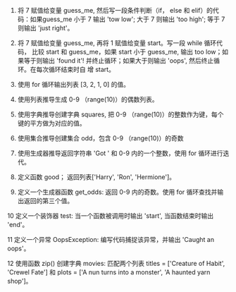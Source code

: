 1. 将 7 赋值给变量 guess_me, 然后写一段条件判断（if， else 和 elif）的代码：如果guess_me 小于 7 输出 'tow low'; 大于 7
则输出 'too high'; 等于 7 则输出 'just right'。

2. 将 7 赋值给变量 guess_me, 再将 1 赋值给变量 start。写一段 while 循环代码， 比较 start 和 guess_me，如果 start 小于
guess_me, 输出 too low；如果等于则输出 'found it'! 并终止循环；如果大于则输出 'oops', 然后终止循环。在每次循环结束时自
增 start。

3. 使用 for 循环输出列表 [3, 2, 1, 0] 的值。

4. 使用列表推导生成 0-9 （range(10)）的偶数列表。

5. 使用字典推导创建字典 squares, 把 0-9 （range(10)）的整数作为键，每个键的平方做为对应的值。

6. 使用集合推导创建集合 odd，包含 0-9 （range(10)）的奇数

7. 使用生成器推导返回字符串 'Got ' 和 0-9 内的一个整数，使用 for 循环进行迭代。

8. 定义函数 good； 返回列表['Harry', 'Ron', 'Hermione']。

9. 定义一个生成器函数 get_odds: 返回 0-9 内的奇数。使用 for 循环查找并输出返回的第三个值。

10 定义一个装饰器 test: 当一个函数被调用时输出 'start', 当函数结束时输出 'end'。

11 定义一个异常 OopsException: 编写代码捕捉该异常，并输出 'Caught an oops'。

12 使用函数 zip() 创建字典 movies: 匹配两个列表 titles = ['Creature of Habit', 'Crewel Fate'] 和 plots = ['A nun turns
into a monster', 'A haunted yarn shop']。